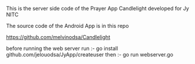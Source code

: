 This is the server side code of the Prayer App Candlelight developed for Jy NITC

The source code of the Android App is in this repo

https://github.com/melvinodsa/Candlelight

before running the web server run :- go install github.com/jelouodsa/JyApp/createuser
then :- go run webserver.go
